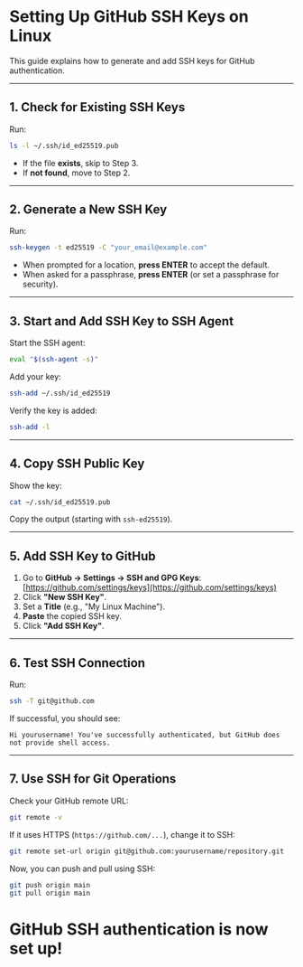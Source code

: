 
# Setting Up GitHub SSH Keys on Linux

This guide explains how to generate and add SSH keys for GitHub authentication.

---

## 1. Check for Existing SSH Keys

Run:

```bash
ls -l ~/.ssh/id_ed25519.pub
```

- If the file **exists**, skip to Step 3.
- If **not found**, move to Step 2.

---

## 2. Generate a New SSH Key

Run:
```bash
ssh-keygen -t ed25519 -C "your_email@example.com"
```
- When prompted for a location, **press ENTER** to accept the default.
- When asked for a passphrase, **press ENTER** (or set a passphrase for security).

---

## 3. Start and Add SSH Key to SSH Agent

Start the SSH agent:
```bash
eval "$(ssh-agent -s)"
```

Add your key:
```bash
ssh-add ~/.ssh/id_ed25519
```

Verify the key is added:
```bash
ssh-add -l
```

---

## 4. Copy SSH Public Key

Show the key:
```bash
cat ~/.ssh/id_ed25519.pub
```
Copy the output (starting with `ssh-ed25519`).

---

## 5. Add SSH Key to GitHub

1. Go to **GitHub → Settings → SSH and GPG Keys**:  
   [https://github.com/settings/keys](https://github.com/settings/keys)
2. Click **"New SSH Key"**.
3. Set a **Title** (e.g., "My Linux Machine").
4. **Paste** the copied SSH key.
5. Click **"Add SSH Key"**.

---

## 6. Test SSH Connection

Run:
```bash
ssh -T git@github.com
```
If successful, you should see:
```
Hi yourusername! You've successfully authenticated, but GitHub does not provide shell access.
```

---

## 7. Use SSH for Git Operations

Check your GitHub remote URL:
```bash
git remote -v
```

If it uses HTTPS (`https://github.com/...`), change it to SSH:
```bash
git remote set-url origin git@github.com:yourusername/repository.git
```

Now, you can push and pull using SSH:
```bash
git push origin main
git pull origin main
```

# GitHub SSH authentication is now set up!

